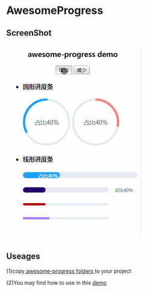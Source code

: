 # AwesomeProgress

## ScreenShot

![](https://raw.githubusercontent.com/cloudroc/awesome-progress/master/screenshot.gif)

## Useages
(1)copy[ awesome-progress folders ](https://github.com/cloudroc/awesome-progress/tree/master/src/app/components/awesome-progress)to your project

(2)You may find how to use in this [demo](https://github.com/cloudroc/awesome-progress/blob/master/src/app/app.component.html)
